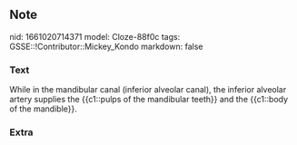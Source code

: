 ## Note
nid: 1661020714371
model: Cloze-88f0c
tags: GSSE::!Contributor::Mickey_Kondo
markdown: false

### Text
While in the mandibular canal (inferior alveolar canal), the inferior alveolar artery supplies the {{c1::pulps of the mandibular teeth}} and the {{c1::body of the mandible}}.

### Extra

